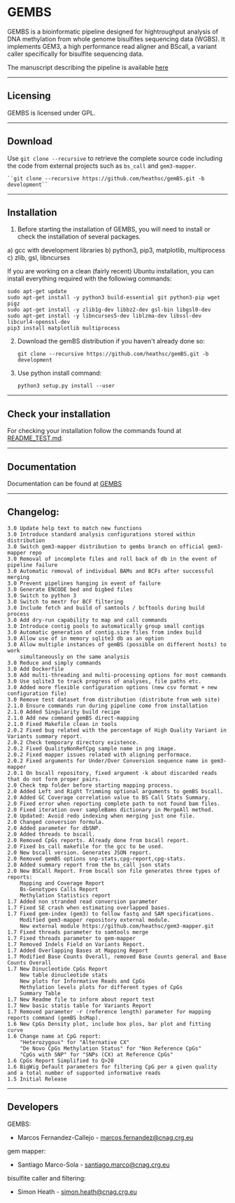 GEMBS
=====

GEMBS is a bioinformatic pipeline designed for hightroughput analysis of DNA methylation from whole genome bisulfites sequencing data (WGBS). It implements GEM3, a high performance read aligner and BScall, a variant caller specifically for bisulfite sequencing data.

The manuscript describing the pipeline is available [here](https://www.biorxiv.org/content/early/2017/10/11/201988)

---------   
Licensing
---------

GEMBS is licensed under GPL.

--------
Download
--------

Use ``git clone --recursive`` to retrieve the complete source code including the code from external projects such as ``bs_call`` and ``gem3-mapper``.

    ``git clone --recursive https://github.com/heathsc/gemBS.git -b development``

------------
Installation
------------

1) Before starting the installation of GEMBS, you will need to install
or check the installation of several packages.

  a) gcc with development libraries
  b) python3, pip3, matplotlib, multiprocess
  c) zlib, gsl, libncurses
  
If you are working on a clean (fairly recent) Ubuntu installation, you
can install everything required with the followiwg commands:

    sudo apt-get update
    sudo apt-get install -y python3 build-essential git python3-pip wget pigz
    sudo apt-get install -y zlib1g-dev libbz2-dev gsl-bin libgsl0-dev
    sudo apt-get install -y libncurses5-dev liblzma-dev libssl-dev libcurl4-openssl-dev
    pip3 install matplotlib multiprocess

2) Download the gemBS distribution if you haven't already done so:

    ``git clone --recursive https://github.com/heathsc/gemBS.git -b development``

3) Use python install command:

    ``python3 setup.py install --user``

-----------------------
Check your installation
-----------------------

For checking your installation follow the commands found at [README_TEST.md](test/README_TEST.md).


-------------
Documentation
-------------

Documentation can be found at [GEMBS](http://statgen.cnag.cat/GEMBS/)

----------
Changelog:
----------
    3.0 Update help text to match new functions
    3.0 Introduce standard analysis configurations stored within distribution
    3.0 Switch gem3-mapper distribution to gembs branch on official gem3-mapper repo
    3.0 Removal of incomplete files and roll back of db in the event of pipeline failure
    3.0 Automatic removal of individual BAMs and BCFs after successful merging
    3.0 Prevent pipelines hanging in event of failure
    3.0 Generate ENCODE bed and bigbed files
    3.0 Switch to python 3
    3.0 Switch to mextr for BCF filtering
    3.0 Include fetch and build of samtools / bcftools during build process
    3.0 Add dry-run capability to map and call commands
    3.0 Introduce contig pools to automatically group small contigs
    3.0 Automatic generation of contig.size files from index build
    3.0 Allow use of in memory sqlite3 db as an option
    3.0 Allow multiple instances of gemBS (possible on different hosts) to work 
        simultaneously on the same analysis
    3.0 Reduce and simply commands
    3.0 Add Dockerfile
    3.0 Add multi-threading and multi-processing options for most commands
    3.0 Use sqlite3 to track progress of analyses, file paths etc.
    3.0 Added more flexible configuration options (new csv format + new configuration file)
    3.0 Remove test dataset from distribution (distribute from web site)
    2.1.0 Ensure commands run during pipeline come from installation
    2.1.0 Added Singularity build recipe
    2.1.0 Add new command gemBS direct-mapping
    2.1.0 Fixed Makefile clean in tools
    2.0.2 Fixed bug related with the percentage of High Quality Variant in Variants summary report.
    2.0.2 Check temporary directory existence.
    2.0.2 Fixed QualityNonRefCpg sample name in png image.
    2.0.2 Fixed mapper issues related with aligning performace.
    2.0.2 Fixed arguments for Under/Over Conversion sequence name in gem3-mapper
    2.0.1 On bscall repository, fixed argument -k about discarded reads that do not form proper pairs.
    2.0 Check tmp folder before starting mapping process.
    2.0 Added Left and Right Trimming optional arguments to gemBS bscall.
    2.0 Added GC Coverage correlation value to BS Call Stats Summary.
    2.0 Fixed error when reporting complete path to not found bam files.
    2.0 Fixed iteration over sampleBams dictionary in MergeAll method.
    2.0 Updated: Avoid redo indexing when merging just one file.
    2.0 Changed conversion formula.
    2.0 Added parameter for dbSNP.
    2.0 Added threads to bscall.
    2.0 Removed CpGs reports. Already done from bscall report.
    2.0 Fixed bs_call makefile for the gcc to be used.
    2.0 New bscall version. Generates JSON report.
    2.0 Removed gemBS options snp-stats,cpg-report,cpg-stats.
    2.0 Added summary report from the bs_call json stats
    2.0 New BSCall Report. From bscall son file generates three types of reports:
        Mapping and Coverage Report
        Bs-Genotypes Calls Report
        Methylation Statistics report
    1.7 Added non stranded read conversion parameter
    1.7 Fixed SE crash when estimating overlapped bases.
    1.7 Fixed gem-index (gem3) to follow fastq and SAM specifications. 
        Modified gem3-mapper repository external module.
        New external module https://github.com/heathsc/gem3-mapper.git
    1.7 Fixed threads parameter to samtools merge
    1.7 Fixed threads parameter to gem-mapper
    1.7 Removed Indels Field on Variants Report.
    1.7 Added Overlapping Bases at Mapping Report
    1.7 Modified Base Counts Overall, removed Base Counts general and Base Counts Overall
    1.7 New Dinucleotide CpGs Report
        New table dinucleotide stats
        New plots for Informative Reads and CpGs
        Methylation levels plots for different types of CpGs
        Summary Table
    1.7 New Readme file to inform about report test
    1.7 New basic statis table for Variants Report
    1.7 Removed parameter -r (reference length) parameter for mapping reports command (gemBS bsMap).
    1.6 New CpGs Density plot, include box plos, bar plot and fitting curve
    1.6 Change name at CpG report:
        "Heterozygous" for "Alternative CX"
        "De Novo CpGs Methylation Status" for "Non Reference CpGs"
        "CpGs with SNP" for "SNPs (CX) at Reference CpGs"
    1.6 CpGs Report Simplified to Q>20
    1.6 BigWig Default parameters for filtering CpG per a given quality and a total number of supported informative reads   
    1.5 Initial Release  


----------
Developers
----------
 
 GEMBS:
 * Marcos Fernandez-Callejo - marcos.fernandez@cnag.crg.eu
 
 gem mapper:
 * Santiago Marco-Sola - santiago.marco@cnag.crg.eu

 bisulfite caller and filtering:
 * Simon Heath - simon.heath@cnag.crg.eu


